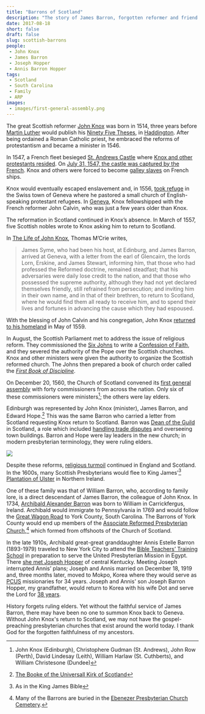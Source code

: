 ```yaml
---
title: "Barrons of Scotland"
description: "The story of James Barron, forgotten reformer and friend of John Knox"
date: 2017-08-18
short: false
draft: false
slug: scottish-barrons
people:
 - John Knox
 - James Barron
 - Joseph Hopper
 - Annis Barron Hopper
tags:
 - Scotland
 - South Carolina
 - Family
 - ARP
images:
 - images/first-general-assembly.png
---
```


The great Scottish reformer [John Knox](https://en.wikipedia.org/wiki/John_Knox "John Knox - Wikipedia") was born in 1514, three years before [Martin Luther](https://en.wikipedia.org/wiki/Martin_Luther "Martin Luther - Wikipedia") would publish his [Ninety Five Theses](https://en.wikipedia.org/wiki/Ninety-five_Theses "Martin Luther's 95 Theses"), in [Haddington](https://en.wikipedia.org/wiki/Haddington,_East_Lothian "Haddington, East Lothian - Wikipedia"). After being ordained a Roman Catholic priest, he embraced the reforms of protestantism and became a minister in 1546.

In 1547, a French fleet besieged [St. Andrews Castle](https://en.wikipedia.org/wiki/St_Andrews_Castle) where [Knox and other protestants resided](http://www.thisday.pcahistory.org/2014/04/april-10/). On [July 31, 1547, the castle was captured by the French](http://www.thisday.pcahistory.org/2017/07/july-31-john-knox/). Knox and others were forced to become [galley slaves](https://en.wikipedia.org/wiki/Galley_slave) on French ships.

Knox would eventually escaped enslavement and, in 1556, [took refuge](http://www.thisday.pcahistory.org/2014/09/september-13-2/) in the Swiss town of Geneva where he pastored a small church of English-speaking protestant refugees. In [Geneva](https://en.wikipedia.org/wiki/Geneva#Protestant_Rome), Knox fellowshipped with the French reformer John Calvin, who was just a few years older than Knox.

The reformation in Scotland continued in Knox’s absence. In March of 1557, five Scottish nobles wrote to Knox asking him to return to Scotland.

In [The Life of John Knox](https://archive.org/stream/lifeofjohnknoxsc00mcri#page/105/mode/1up/search/barron), Thomas M’Crie writes,

> James Syme, who had been his host, at Edinburg, and James Barron, arrived at Geneva, with a letter from the earl of Glencairn, the lords Lorn, Erskine, and James Stewart, informing him, that those who had professed the Reformed doctrine, remained steadfast; that his adversaries were daily lose credit to the nation, and that those who possessed the supreme authority, although they had not yet declared themselves friendly, still refrained from persecution; and inviting him in their own name, and in that of their brethren, to return to Scotland, where he would find them all ready to receive him, and to spend their lives and fortunes in advancing the cause which they had espoused.

With the blessing of John Calvin and his congregation, John Knox [returned to his homeland](http://www.thisday.pcahistory.org/2014/05/may-2/) in May of 1559.

In August, the Scottish Parliament met to address the issue of religious reform. They commissioned the [Six Johns](http://www.thisday.pcahistory.org/2017/08/august-17-3/) to write a [Confession of Faith](https://en.wikipedia.org/wiki/Scots_Confession), and they severed the authority of the Pope over the Scottish churches. Knox and other ministers were given the authority to organize the Scottish reformed church. The Johns then prepared a book of church order called the _[First Book of Discipline](http://www.thisday.pcahistory.org/2014/01/january-17-2/)_.

On December 20, 1560, the Church of Scotland convened its [first general assembly](http://www.thisday.pcahistory.org/2014/12/december-20-2/) with forty commissioners from across the nation. Only six of these commissioners were ministers[^sixministers]; the others were lay elders.

Edinburgh was represented by John Knox (minister), James Barron, and Edward Hope.[^commissioners] This was the same Barron who carried a letter from Scotland requesting Knox return to Scotland. Barron was [Dean of the Guild](https://books.google.com/books?id=UyE8AQAAIAAJ) in Scotland, a role which included [handling trade disputes](https://archiveshub.jisc.ac.uk/search/archives/3183d4c4-0a5a-3159-9a56-a173966d8197) and overseeing town buildings. Barron and Hope were lay leaders in the new church; in modern presbyterian terminology, they were ruling elders.

[![](/images/first-general-assembly.png)](https://archive.org/details/bookeofuniversal00chur "The booke of the Universall Kirk of Scotland : wherein the headis and conclusionis devysit be the ministers and commissionaris of the particular kirks thereof, are specially expressed and contained")

Despite these reforms, [religious turmoil](https://en.wikipedia.org/wiki/Scottish_religion_in_the_seventeenth_century) continued in England and Scotland. In the 1600s, many Scottish Presbyterians would flee to King James’[^kingjames] [Plantation of Ulster](http://www.thisday.pcahistory.org/2014/06/june-10-2/) in Northern Ireland.

One of these family was that of William Barron, who, according to family lore, is a direct descendant of James Barron, the colleague of John Knox. In 1734, [Archibald Alexander Barron](https://www.findagrave.com/cgi-bin/fg.cgi?page=gr&GRid=15897421) was born to William in Carrickfergus, Ireland. Archibald would immigrate to Pennsylvania in 1769 and would follow the [Great Wagon Road](https://en.wikipedia.org/wiki/Great_Wagon_Road) to York County, South Carolina. The Barrons of York County would end up members of the [Associate Reformed Presbyterian Church](http://www.thisday.pcahistory.org/2016/06/june-13-4/),[^ebenezergraveyard] which formed from offshoots of the Church of Scotland.

In the late 1910s, Archibald great-great granddaughter Annis Estelle Barron (1893-1979) traveled to New York City to attend the [Bible Teachers’ Training School](https://en.wikipedia.org/wiki/New_York_Theological_Seminary) in preparation to serve the United Presbyterian Mission in Egypt. There [she met Joseph Hopper](https://ulsterworldly.com/post/joseph-hopper/) of central Kentucky. Meeting Joseph interrupted Annis’ plans; Joseph and Annis married on December 18, 1919 and, three months later, moved to Mokpo, Korea where they would serve as [PCUS](https://en.wikipedia.org/wiki/Presbyterian_Church_in_the_United_States) missionaries for 34 years. Joseph and Annis' son Joseph Barron Hopper, my grandfather, would return to Korea with his wife Dot and serve the Lord for [38 years](https://ulsterworldly.com/hoppers/joe-b/mission-to-korea/).

History forgets ruling elders. Yet without the faithful service of James Barron, there may have been no one to summon Knox back to Geneva. Without John Knox's return to Scotland, we may not have the gospel-preaching presbyterian churches that exist around the world today. I thank God for the forgotten faithfulness of my ancestors.

[^kingjames]: As in the King James Bible
[^commissioners]: [The Booke of the Universall Kirk of Scotland](https://books.google.com/books?id=dV1gAAAAcAAJ&lpg=PA1&ots=Wqu24jwJRS&dq=the%20names%20of%20the%20ministers%20and%20commissioners%20of%20the%20particular%20kirks%20of%20scotland%22&pg=PA2#v=onepage&q&f=false)
[^sixministers]: John Knox (Edinburgh), Christophere Gudman (St. Andrews), John Row (Perth), David Lindesay (Leith), William Harlaw (St. Cuthberts), and William Christesone (Dundee)
[^ebenezergraveyard]: Many of the Barrons are buried in the [Ebenezer Presbyterian Church Cemetery](https://www.findagrave.com/cgi-bin/fg.cgi?page=cr&GRid=36705893&CRid=684354&).